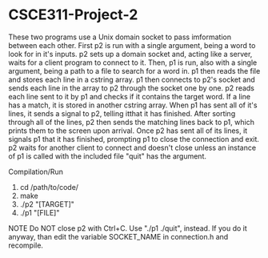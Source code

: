 # CSCE311-Project-2
These two programs use a Unix domain socket to pass imformation between each other. First p2 is run with a single argument, being a word to look for in it's inputs. p2 sets up a domain socket and, acting like a server, waits for a client program to connect to it. Then, p1 is run, also with a single argument, being a path to a file to search for a word in. p1 then reads the file and stores each line in a cstring array. p1 then connects to p2's socket and sends each line in the array to p2 through the socket one by one. p2 reads each line sent to it by p1 and checks if it contains the target word. If a line has a match, it is stored in another cstring array. When p1 has sent all of it's lines, it sends a signal to p2, telling itthat it has finished. After sorting through all of the lines, p2 then sends the matching lines back to p1, which prints them to the screen upon arrival. Once p2 has sent all of its lines, it signals p1 that it has finished, prompting p1 to close the connection and exit. p2 waits for another client to connect and doesn't close unless an instance of p1 is called with the included file "quit" has the argument.

Compilation/Run
1. cd /path/to/code/
2. make
3. ./p2 "\[TARGET\]"
4. ./p1 "\[FILE\]"

NOTE
Do NOT close p2 with Ctrl+C.
Use "./p1 ./quit", instead.
If you do it anyway, than edit the variable SOCKET_NAME in connection.h and recompile.